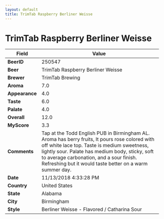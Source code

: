 ```yaml
---
layout: default
title: TrimTab Raspberry Berliner Weisse
---
```


# TrimTab Raspberry Berliner Weisse

| Field         | Value     |
|---------------|-----------|
| **BeerID** | 250547 |
| **Beer** | TrimTab Raspberry Berliner Weisse |
| **Brewer** | TrimTab Brewing |
| **Aroma** | 7.0 |
| **Appearance** | 4.0 |
| **Taste** | 6.0 |
| **Palate** | 4.0 |
| **Overall** | 12.0 |
| **MyScore** | 3.3 |
| **Comments** | Tap at the Todd English PUB in Birmingham AL. Aroma has berry fruits, It pours rose colored with off white lace top. Taste is medium sweetness, lightly sour. Palate has medium body, sticky, soft to average carbonation, and a sour finish. Refreshing but it would taste better on a warm summer day. |
| **Date** | 11/13/2018 4:33:28 PM |
| **Country** | United States |
| **State** | Alabama |
| **City** | Birmingham |
| **Style** | Berliner Weisse - Flavored / Catharina Sour |
